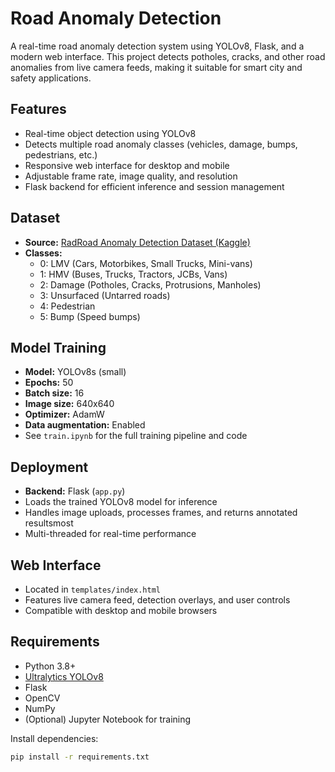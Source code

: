 # Road Anomaly Detection

A real-time road anomaly detection system using YOLOv8, Flask, and a modern web interface. This project detects potholes, cracks, and other road anomalies from live camera feeds, making it suitable for smart city and safety applications.

## Features

- Real-time object detection using YOLOv8
- Detects multiple road anomaly classes (vehicles, damage, bumps, pedestrians, etc.)
- Responsive web interface for desktop and mobile
- Adjustable frame rate, image quality, and resolution
- Flask backend for efficient inference and session management

## Dataset

- **Source:** [RadRoad Anomaly Detection Dataset (Kaggle)](https://www.kaggle.com/datasets/rohitsuresh15/radroad-anomaly-detection)
- **Classes:**
  - 0: LMV (Cars, Motorbikes, Small Trucks, Mini-vans)
  - 1: HMV (Buses, Trucks, Tractors, JCBs, Vans)
  - 2: Damage (Potholes, Cracks, Protrusions, Manholes)
  - 3: Unsurfaced (Untarred roads)
  - 4: Pedestrian
  - 5: Bump (Speed bumps)

## Model Training

- **Model:** YOLOv8s (small)
- **Epochs:** 50
- **Batch size:** 16
- **Image size:** 640x640
- **Optimizer:** AdamW
- **Data augmentation:** Enabled
- See `train.ipynb` for the full training pipeline and code

## Deployment

- **Backend:** Flask (`app.py`)
- Loads the trained YOLOv8 model for inference
- Handles image uploads, processes frames, and returns annotated resultsmost
- Multi-threaded for real-time performance

## Web Interface

- Located in `templates/index.html`
- Features live camera feed, detection overlays, and user controls
- Compatible with desktop and mobile browsers

## Requirements

- Python 3.8+
- [Ultralytics YOLOv8](https://docs.ultralytics.com/)
- Flask
- OpenCV
- NumPy
- (Optional) Jupyter Notebook for training

Install dependencies:

```bash
pip install -r requirements.txt
